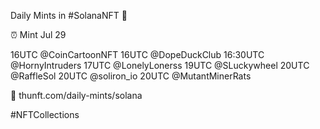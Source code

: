 Daily Mints in #SolanaNFT 🚀

⏰ Mint Jul 29

16UTC @CoinCartoonNFT
16UTC @DopeDuckClub
16:30UTC @HornyIntruders
17UTC @LonelyLonerss
19UTC @SLuckywheel
20UTC @RaffleSol
20UTC @soliron_io
20UTC @MutantMinerRats

🔗 thunft.com/daily-mints/solana

#NFTCollections